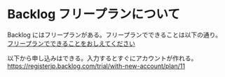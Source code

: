 # Backlog フリープランについて

Backlog にはフリープランがある。フリープランでできることは以下の通り。  
[フリープランでできることをおしえてください](https://support-ja.backlog.com/hc/ja/articles/360035645834-%E3%83%95%E3%83%AA%E3%83%BC%E3%83%97%E3%83%A9%E3%83%B3%E3%81%A7%E3%81%A7%E3%81%8D%E3%82%8B%E3%81%93%E3%81%A8%E3%82%92%E3%81%8A%E3%81%97%E3%81%88%E3%81%A6%E3%81%8F%E3%81%A0%E3%81%95%E3%81%84)

以下から申し込みはできる。入力するとすぐにアカウントが作れる。  
https://registerjp.backlog.com/trial/with-new-account/plan/11
